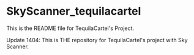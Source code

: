 SkyScanner_tequilacartel
========================

This is the README file for TequilaCartel's Project.

Update 1404: This is THE repository for TequilaCartel's project with Sky Scanner.
